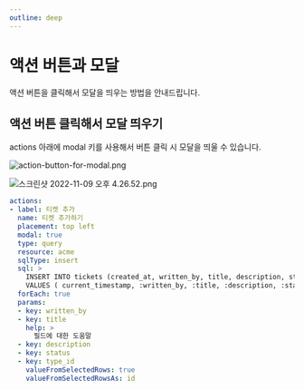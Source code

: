 ```yaml
---
outline: deep
---
```


# 액션 버튼과 모달

액션 버튼을 클릭해서 모달을 띄우는 방법을 안내드립니다.

## 액션 버튼 클릭해서 모달 띄우기

actions 아래에 modal 키를 사용해서 버튼 클릭 시 모달을 띄울 수 있습니다. 

![](https://files.readme.io/8aee9e3-action-button-for-modal.png "action-button-for-modal.png")

![](https://files.readme.io/f276aff-_2022-11-09__4.26.52.png "스크린샷 2022-11-09 오후 4.26.52.png")

```yaml
actions:
- label: 티켓 추가
  name: 티켓 추가하기
  placement: top left
  modal: true
  type: query
  resource: acme
  sqlType: insert
  sql: >
    INSERT INTO tickets (created_at, written_by, title, description, status, type, type_id) 
    VALUES ( current_timestamp, :written_by, :title, :description, :status, 'order', :type_id)
  forEach: true
  params:
  - key: written_by
  - key: title
    help: >
      필드에 대한 도움말
  - key: description
  - key: status
  - key: type_id
    valueFromSelectedRows: true
    valueFromSelectedRowsAs: id
```
